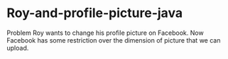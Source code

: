# Roy-and-profile-picture-java
Problem Roy wants to change his profile picture on Facebook. Now Facebook has some restriction over the dimension of picture that we can upload.  
